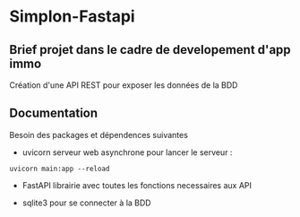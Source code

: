 # Simplon-Fastapi

## Brief projet dans le cadre de developement d'app immo

Création d'une API REST pour exposer les données de la BDD

## Documentation

Besoin des packages et dépendences suivantes

- uvicorn
    serveur web asynchrone
    pour lancer le serveur :
```
uvicorn main:app --reload
```

- FastAPI
    librairie avec toutes les fonctions necessaires aux API

- sqlite3 
    pour se connecter à la BDD